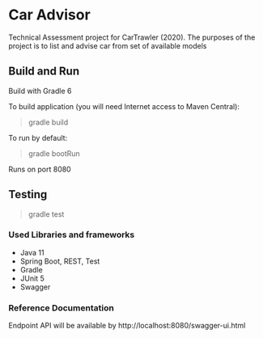 # Car Advisor

Technical Assessment project for CarTrawler (2020).
The purposes of the project is to list and advise car from set of available models

## Build and Run

Build with Gradle 6

To build application (you will need Internet access to Maven Central):

> gradle build


To run by default:

> gradle bootRun

Runs on port 8080


## Testing

> gradle test


### Used Libraries and frameworks

- Java 11 
- Spring Boot, REST, Test
- Gradle
- JUnit 5
- Swagger

### Reference Documentation

Endpoint API will be available by http://localhost:8080/swagger-ui.html
